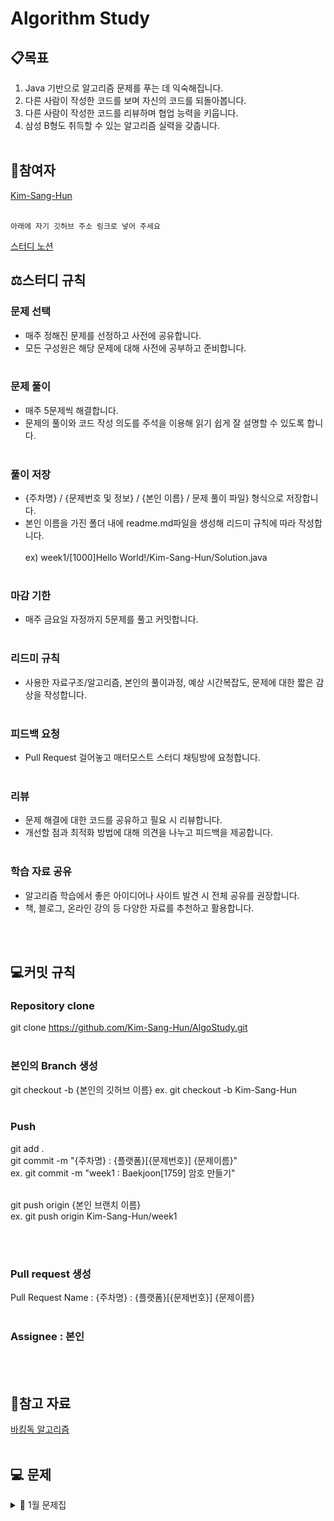 # Algorithm Study

## 📋목표
1. Java 기반으로 알고리즘 문제를 푸는 데 익숙해집니다.
2. 다른 사람이 작성한 코드를 보며 자신의 코드를 되돌아봅니다.
3. 다른 사람이 작성한 코드를 리뷰하며 협업 능력을 키웁니다.
4. 삼성 B형도 취득할 수 있는 알고리즘 실력을 갖춥니다.
<br/><br/>
## 👶참여자   
[Kim-Sang-Hun](https://github.com/Kim-Sang-Hun) <br/><br/>
```
아래에 자기 깃허브 주소 링크로 넣어 주세요
```
[스터디 노션](https://reminiscent-play-031.notion.site/14-cf59caf3520e4ed3b570e66cd3e5d05c)

## ⚖️스터디 규칙

### 문제 선택
- 매주 정해진 문제를 선정하고 사전에 공유합니다.
- 모든 구성원은 해당 문제에 대해 사전에 공부하고 준비합니다.
<br/><br/>
### 문제 풀이
- 매주 5문제씩 해결합니다. <br/> 
- 문제의 풀이와 코드 작성 의도를 주석을 이용해 읽기 쉽게 잘 설명할 수 있도록 합니다.
<br/><br/>
### 풀이 저장
- {주차명} / {문제번호 및 정보} / {본인 이름} / 문제 풀이 파일} 형식으로 저장합니다. <br/>
- 본인 이름을 가진 폴더 내에 readme.md파일을 생성해 리드미 규칙에 따라 작성합니다. <br/><br/>
ex) week1/[1000]Hello World!/Kim-Sang-Hun/Solution.java
<br/><br/>
### 마감 기한
- 매주 금요일 자정까지 5문제를 풀고 커밋합니다.
<br/><br/>
### 리드미 규칙
- 사용한 자료구조/알고리즘, 본인의 풀이과정, 예상 시간복잡도, 문제에 대한 짧은 감상을 작성합니다.
<br/><br/>
### 피드백 요청
- Pull Request 걸어놓고 매터모스트 스터디 채팅방에 요청합니다.
<br/><br/>
### 리뷰
- 문제 해결에 대한 코드를 공유하고 필요 시 리뷰합니다.
- 개선할 점과 최적화 방법에 대해 의견을 나누고 피드백을 제공합니다.
<br/><br/>
### 학습 자료 공유
- 알고리즘 학습에서 좋은 아이디어나 사이트 발견 시 전체 공유를 권장합니다.
- 책, 블로그, 온라인 강의 등 다양한 자료를 추천하고 활용합니다.

<br/><br/>
## 💻커밋 규칙   

### Repository clone   

git clone https://github.com/Kim-Sang-Hun/AlgoStudy.git
<br/><br/>
### 본인의 Branch 생성   
 
git checkout -b {본인의 깃허브 이름} 
ex. git checkout -b Kim-Sang-Hun
<br/><br/>
### Push   

git add . <br/>
git commit -m "{주차명} : {플랫폼}[{문제번호}] {문제이름}" <br/>
ex. git commit -m "week1 : Baekjoon[1759] 암호 만들기" <br/><br/>

git push origin {본인 브랜치 이름} <br/>
ex. git push origin Kim-Sang-Hun/week1

<br/><br/>
### Pull request 생성   

Pull Request Name : {주차명} : {플랫폼}[{문제번호}] {문제이름}
<br/><br/>
### Assignee : 본인   
<br/><br/>
## 💾참고 자료

[바킹독 알고리즘](https://blog.encrypted.gg/category/%EA%B0%95%EC%A2%8C/%EC%8B%A4%EC%A0%84%20%EC%95%8C%EA%B3%A0%EB%A6%AC%EC%A6%98)
<br/><br/>
## 💻 문제
<details><summary>📎 1월 문제집</summary>

|주차|1|2|3|4|5|
|:---:|:---:|:---:|:---:|:---:|:---:|
|**0주차**<br> (01.22 ~ 01.26)|[부등호](https://www.acmicpc.net/problem/2529)|[암호 만들기](https://www.acmicpc.net/problem/1759)||
</details>


<br/><br/><br/><br/><br/><br/>

